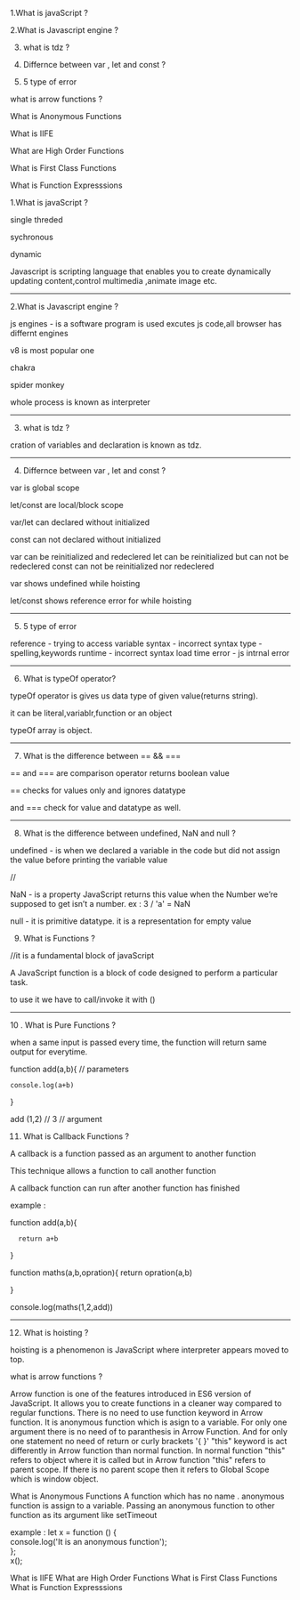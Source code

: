 1.What is javaScript ?

2.What is Javascript engine ?

3. what is tdz ?

4. Differnce between var , let and const ?

5.  5 type of error


   
what is arrow functions ?

What is Anonymous Functions

What is IIFE

What are High Order Functions

What is First Class Functions

What is Function Expresssions








1.What is javaScript ?

single threded

sychronous

dynamic

Javascript is scripting language that enables you to create dynamically updating content,control multimedia ,animate image etc.

**********
2.What is Javascript engine ?

js engines - is a software  program is used excutes js code,all browser has differnt engines

v8 is most popular one

chakra 

spider monkey 


whole process is known as interpreter
*****
3. what is tdz ?

cration of variables and declaration is known as tdz.
*******
4. Differnce between var , let and const ?

var is global scope

let/const are local/block scope

var/let can declared without initialized

const can not declared without initialized

var can be reinitialized and redeclered
let can be reinitialized but can not be redeclered
const can not be reinitialized nor redeclered

var shows undefined while hoisting

let/const shows reference error for while hoisting
*********
5.  5 type of error

reference - trying to access variable
syntax - incorrect  syntax
type  - spelling,keywords
runtime - incorrect syntax
load time error - js intrnal error

********
6. What is typeOf operator?

typeOf operator is gives us data type of given value(returns string).

it can be literal,variablr,function or an object

typeOf array is object.
********
7. What is the difference between == && ===

== and === are comparison operator 
returns boolean value

== checks for values only and ignores datatype

and === check for value and datatype as well.
***********
8. What is the difference between undefined, NaN and null ?

undefined - is when we declared a variable in the code but did not assign the value before printing the variable value

//

NaN - is a property 
JavaScript returns this value when the Number we’re supposed to get isn’t a number. ex : 3 / 'a' = NaN

null - it is primitive datatype. it is a representation for empty value



9. What is Functions ?

//it is a fundamental block of  javaScript 

A JavaScript function is a block of code designed to perform a particular task.

to use it we have to call/invoke it with ()
******
10 . What is Pure Functions ?

 when a same input is passed every time, the function will return same output for everytime.

 function add(a,b){    // parameters

    console.log(a+b)
 }

 add (1,2) // 3  // argument


11. What is Callback Functions ?

A callback is a function passed as an argument to another function

This technique allows a function to call another function

A callback function can run after another function has finished
 

 example :
 
  function add(a,b){

      return a+b
}

function maths(a,b,opration){
      return opration(a,b)
      
}

console.log(maths(1,2,add))

********

12. What is hoisting ?

hoisting is a phenomenon is JavaScript where interpreter appears moved to top.

what is arrow functions ?


Arrow function is one of the features introduced in ES6 version of JavaScript.
It allows you to create functions in a cleaner way compared to regular functions.
There is no need to use function keyword in Arrow function.
It is anonymous function which is asign to a variable.
For only one argument there is no need of to paranthesis in Arrow Function.
And for only one statement no need of return or curly brackets '{ }'
"this" keyword is act differently in Arrow function than normal function.
In normal function "this" refers to object where it is called but in Arrow function "this" refers to parent scope.
If there is no parent scope then it refers to Global Scope which is window object.

What is Anonymous Functions
 A function which has no name .
 anonymous function is assign to a variable.
Passing an anonymous function to other function as its argument
like setTimeout

 example : 
  let x = function () {  
    console.log('It is an anonymous function');  
};  
x();  

What is IIFE
What are High Order Functions
What is First Class Functions
What is Function Expresssions
